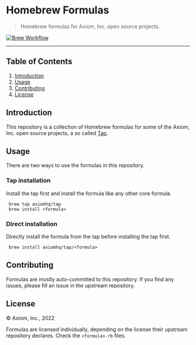 # Homebrew Formulas

> Homebrew formulas for Axiom, Inc. open source projects.

[![Brew Workflow][brew_workflow_badge]][brew_workflow]

---

## Table of Contents

1. [Introduction](#introduction)
1. [Usage](#usage)
1. [Contributing](#contributing)
1. [License](#license)

## Introduction

This repository is a collection of Homebrew formulas for some of the Axiom, Inc.
open source projects, a so called [Tap][1].

  [1]: https://docs.brew.sh/Taps

## Usage

There are two ways to use the formulas in this repository.

### Tap installation

Install the tap first and install the formula like any other core formula.

```shell
 brew tap axiomhq/tap
 brew install <formula>
```

### Direct installation

Directly install the formula from the tap before installing the tap first.

```shell
 brew install axiomhq/tap/<formula>
```

## Contributing

Formulas are mostly auto-committed to this repository. If you find any issues,
please fill an issue in the upstream repository.

## License

&copy; Axiom, Inc., 2022

Formulas are licensed individually, depending on the license their upstream
repository declares. Check the `<formula>.rb` files.

<!-- Badges -->

[brew_workflow]: https://github.com/axiomhq/homebrew-tap/actions/workflows/brew.yml
[brew_workflow_badge]: https://img.shields.io/github/workflow/status/axiomhq/homebrew-tap/brew?style=flat-square
